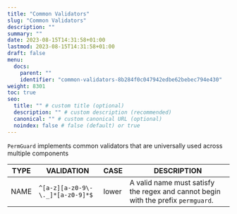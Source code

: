 ```yaml
---
title: "Common Validators"
slug: "Common Validators"
description: ""
summary: ""
date: 2023-08-15T14:31:58+01:00
lastmod: 2023-08-15T14:31:58+01:00
draft: false
menu:
  docs:
    parent: ""
    identifier: "common-validators-8b284f0c047942edbe62bebec794e430"
weight: 8301
toc: true
seo:
  title: "" # custom title (optional)
  description: "" # custom description (recommended)
  canonical: "" # custom canonical URL (optional)
  noindex: false # false (default) or true
---
```


`PermGuard` implements common validators that are universally used across multiple components

| TYPE | VALIDATION                             | CASE   | DESCRIPTION                                                                       |
|------|----------------------------------------|--------|-----------------------------------------------------------------------------------|
| NAME | `^[a-z][a-z0-9\-\._]*[a-z0-9]*$`       | lower  | A valid name must satisfy the regex and cannot begin with the prefix `permguard`. |
